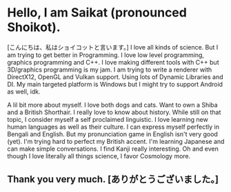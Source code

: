 # Hello, I am Saikat (pronounced Shoikot).
[こんにちは、私はショイコットと言います。]
I love all kinds of science.
But I am trying to get better in Programming.
I love low level programming, graphics programming and C++.
I love making different tools with C++ 
but 3D/graphics programming is my jam.
I am trying to write a renderer 
with DirectX12, OpenGL and Vulkan support.
Using lots of Dynamic Libraries and DI.
My main targeted platform is Windows 
but I might try to support Android as well, idk.

A lil bit more about myself.
I love both dogs and cats.
Want to own a Shiba and a British Shorthair.
I really love to know about history.
While still on that topic,
I consider myself a self proclaimed linguistic.
I love learning new human languages as well as their culture.
I can express myself perfectly in Bengali and English.
But my pronunciation game in English isn't very good (yet). 
I'm trying hard to perfect my British accent.
I'm learning Japanese and can make simple conversations.
I find Kanji really interesting.
Oh and even though I love literally all things science,
I favor Cosmology more.

## Thank you very much. [ありがとうございました。]
<!--
**razerx100/razerx100** is a ✨ _special_ ✨ repository because its `README.md` (this file) appears on your GitHub profile.

Here are some ideas to get you started:

- 🔭 I’m currently working on ...
- 🌱 I’m currently learning ...
- 👯 I’m looking to collaborate on ...
- 🤔 I’m looking for help with ...
- 💬 Ask me about ...
- 📫 How to reach me: ...
- 😄 Pronouns: ...
- ⚡ Fun fact: ...
-->
